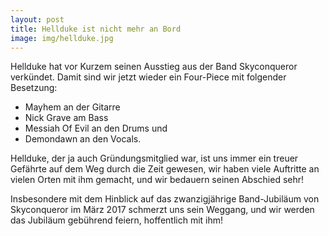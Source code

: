 ```yaml
---
layout: post
title: Hellduke ist nicht mehr an Bord
image: img/hellduke.jpg
---
```


Hellduke hat vor Kurzem seinen Ausstieg aus der Band Skyconqueror
verkündet. Damit sind wir jetzt wieder ein Four-Piece mit folgender
Besetzung:

* Mayhem an der Gitarre
* Nick Grave am Bass
* Messiah Of Evil an den Drums und
* Demondawn an den Vocals.

Hellduke, der ja auch Gründungsmitglied war, ist uns immer ein treuer
Gefährte auf dem Weg durch die Zeit gewesen, wir haben viele Auftritte
an vielen Orten mit ihm gemacht, und wir bedauern seinen Abschied sehr!

Insbesondere mit dem Hinblick auf das zwanzigjährige Band-Jubiläum von
Skyconqueror im März 2017 schmerzt uns sein Weggang, und wir werden das
Jubiläum gebührend feiern, hoffentlich mit ihm!
